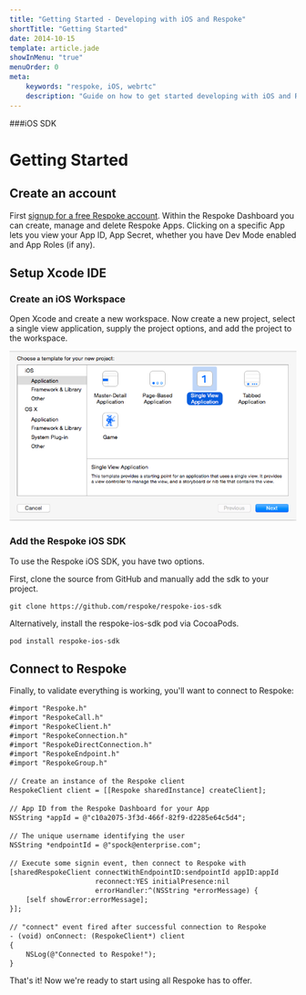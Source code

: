 ```yaml
---
title: "Getting Started - Developing with iOS and Respoke"
shortTitle: "Getting Started"
date: 2014-10-15
template: article.jade
showInMenu: "true"
menuOrder: 0
meta:
    keywords: "respoke, iOS, webrtc"
    description: "Guide on how to get started developing with iOS and Respoke."
---
```


###iOS SDK
# Getting Started

## Create an account

First [signup for a free Respoke account](https://portal.respoke.io/#/signup). Within the Respoke Dashboard you can create, manage and delete Respoke Apps. Clicking on a specific App lets you view your App ID, App Secret, whether you have Dev Mode enabled and App Roles (if any).

## Setup Xcode IDE

### Create an iOS Workspace

Open Xcode and create a new workspace. Now create a new project, select a single view application, supply the project options, and add the project to the workspace.

![configure new project](../../images/ios-sdk/single-view-application.png)

### Add the Respoke iOS SDK

To use the Respoke iOS SDK, you have two options.

First, clone the source from GitHub and manually add the sdk to your project.
    
    git clone https://github.com/respoke/respoke-ios-sdk
    
Alternatively, install the respoke-ios-sdk pod via CocoaPods.
 
    pod install respoke-ios-sdk

## Connect to Respoke

Finally, to validate everything is working, you'll want to connect to Respoke:

    #import "Respoke.h"
    #import "RespokeCall.h"
    #import "RespokeClient.h"
    #import "RespokeConnection.h"
    #import "RespokeDirectConnection.h"
    #import "RespokeEndpoint.h"
    #import "RespokeGroup.h"
    
    // Create an instance of the Respoke client
    RespokeClient client = [[Respoke sharedInstance] createClient];
    
    // App ID from the Respoke Dashboard for your App
    NSString *appId = @"c10a2075-3f3d-466f-82f9-d2285e64c5d4";
    
    // The unique username identifying the user
    NSString *endpointId = @"spock@enterprise.com";
    
    // Execute some signin event, then connect to Respoke with
    [sharedRespokeClient connectWithEndpointID:sendpointId appID:appId 
                         reconnect:YES initialPresence:nil 
                         errorHandler:^(NSString *errorMessage) {
        [self showError:errorMessage];
    }];
    
    // "connect" event fired after successful connection to Respoke
    - (void) onConnect: (RespokeClient*) client
    {
        NSLog(@"Connected to Respoke!");
    }

That's it! Now we're ready to start using all Respoke has to offer.


